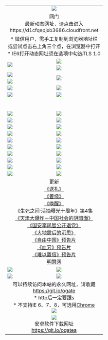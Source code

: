 ﻿<table>
  <tr></tr>
  <tr><td colspan=2 align=center><img src="https://cloud.githubusercontent.com/assets/11880933/13434984/f430fae2-e012-11e5-814f-c2df1e82b247.jpg" /></td></tr>
  <tr><td colspan=2 align=center>网门<br>最新动态网址，请点击进入
<br>https://d1cfqepjxb3686.cloudfront.net
    </td>
  </tr>
  <tr>
    <td colspan=2 align=center>* 微信用户，需手工复制到浏览器地址栏<br>或尝试点击右上角三个点，在浏览器中打开
    <br>* IE6打开动态网址须在选项中勾选TLS 1.0</td>
  </tr>
  <tr>
    <td rowspan=2><a href="https://d1cfqepjxb3686.cloudfront.net/ogUP.aspx?name=11DKC.mp4&list=11DKC" target="_blank"><img src="https://d1cfqepjxb3686.cloudfront.net/Up/11DKC1.jpg" /></a></td> 
    <td><div><a href="https://d1cfqepjxb3686.cloudfront.net/ogUP.aspx?name=LRWS.mp4&list=LRWS" target="_blank"><img src="https://d1cfqepjxb3686.cloudfront.net/Up/LRWS.jpg" /></a></td>
   </tr>
  <tr>
    <td><a href="https://d1cfqepjxb3686.cloudfront.net/ogNiceVedio.aspx" target="_blank"><img src="https://d1cfqepjxb3686.cloudfront.net/Up/11TGKDY.jpg" /></a></td>
  </tr>
  <tr>
    <td><a href="https://d1cfqepjxb3686.cloudfront.net/ogUP.aspx?name=JQR.mp4&count=2" target="_blank"><img src="https://d1cfqepjxb3686.cloudfront.net/Up/JQR.jpg" /></a></td>   
    <td rowspan=2><a href="https://d1cfqepjxb3686.cloudfront.net/ogUP.aspx?name=JP.mp4&count=9" target="_blank"><img src="https://d1cfqepjxb3686.cloudfront.net/Up/JP.jpg" /></td>
  </tr>
  <tr>
    <td><a href="https://d1cfqepjxb3686.cloudfront.net/ogUP.aspx?name=WH.mp4" target="_blank"><img src="https://d1cfqepjxb3686.cloudfront.net/Up/WH.jpg" /></a></td>
  </tr>
  <tr>
    <td><a href="https://d1cfqepjxb3686.cloudfront.net/ogUP.aspx?name=SSZJ.mp4&list=SSZJ" target="_blank"><img src="https://d1cfqepjxb3686.cloudfront.net/Up/SSZJ.jpg" /></a></td>
    <td><a href="https://d1cfqepjxb3686.cloudfront.net/ogUP.aspx?name=1XQK.mp4&count=13" target="_blank"><img src="https://d1cfqepjxb3686.cloudfront.net/Up/1XQK.jpg" /></a</td>
  </tr>
  <tr>
    <td><a href="https://d1cfqepjxb3686.cloudfront.net/ogUP.aspx?name=ZY.mp4&count=2015|16" target="_blank"><img src="https://d1cfqepjxb3686.cloudfront.net/Up/ZY.jpg" /></a</td>
    <td><a href="https://d1cfqepjxb3686.cloudfront.net/ogUP.aspx?name=XTFY.mp4&count=B|2,A|24" target="_blank"><img src="https://d1cfqepjxb3686.cloudfront.net/Up/XTFY.jpg" /></a></td>
  </tr>
  <tr height="40">
  </tr>
  <tr>
    <td><a href="https://d1cfqepjxb3686.cloudfront.net/ogUP.aspx?name=4SQQ.mp4&list=4SQQ" target="_blank"><img src="https://d1cfqepjxb3686.cloudfront.net/Up/4SQQ0.jpg"/></a></td>
    <td><a href="https://d1cfqepjxb3686.cloudfront.net/ogUP.aspx?name=4SHQ.mp4&list=4SHQ" target="_blank"><img src="https://d1cfqepjxb3686.cloudfront.net/Up/4SHQ0.jpg"/></a></td>
  </tr>
  <tr>
    <td><a href="https://d1cfqepjxb3686.cloudfront.net/ogUP.aspx?name=4SZG.mp4&list=4SZG" target="_blank"><img src="https://d1cfqepjxb3686.cloudfront.net/Up/4SZG0.jpg"/></a></td>
    <td><a href="https://d1cfqepjxb3686.cloudfront.net/ogUP.aspx?name=4SDJ.mp4&list=4SDJ" target="_blank"><img src="https://d1cfqepjxb3686.cloudfront.net/Up/4SDJ0.jpg"/></a></td>
  </tr>
  <tr>
    <td><a href="https://d1cfqepjxb3686.cloudfront.net/ogUP.aspx?name=4SGX.mp4&list=4SGX" target="_blank"><img src="https://d1cfqepjxb3686.cloudfront.net/Up/4SGX0.jpg"/></a></td>
    <td><a href="https://d1cfqepjxb3686.cloudfront.net/ogUP.aspx?name=4SHD.mp4&list=4SHD" target="_blank"><img src="https://d1cfqepjxb3686.cloudfront.net/Up/4SHD0.jpg"/></a></td>
  </tr>
  <tr>
    <td><a href="https://d1cfqepjxb3686.cloudfront.net/ogUP.aspx?name=4CTX.mp4&list=4CTX" target="_blank"><img src="https://d1cfqepjxb3686.cloudfront.net/Up/4CTX0.jpg"/></a></td>
    <td><a href="https://d1cfqepjxb3686.cloudfront.net/ogUP.aspx?name=4CWZ.mp4&list=4CWZ" target="_blank"><img src="https://d1cfqepjxb3686.cloudfront.net/Up/4CWZ0.jpg"/></a></td>
  </tr>
  <tr>
    <td><a href="https://d1cfqepjxb3686.cloudfront.net/onUP.aspx?name=https://d25hxnyejux8es.cloudfront.net/" target="_blank"><img src="https://d1cfqepjxb3686.cloudfront.net/Up/0DTW.jpg"/></a></td>
    <td><a href="https://d1cfqepjxb3686.cloudfront.net/onUP.aspx?name=https://d240ns8up8earz.cloudfront.net/acenter/" target="_blank"><img src="https://d1cfqepjxb3686.cloudfront.net/Up/0TDW.jpg" /></a></td>
  </tr>
  <tr>
    <td><a href="https://d1cfqepjxb3686.cloudfront.net/onUP.aspx?name=https://d4508d6vomz2p.cloudfront.net/gb/nsc413.htm" target="_blank"><img src="https://d1cfqepjxb3686.cloudfront.net/Up/0DJY.jpg" /></a></td>
    <td><a href="https://d1cfqepjxb3686.cloudfront.net/onUP.aspx?name=https://d3bxwq7vzudb5l.cloudfront.net/xtr/gb/prog204.html" target="_blank"><img src="https://d1cfqepjxb3686.cloudfront.net/Up/0XTR.jpg" /></a></td>
  </tr>
  <tr>
    <td><a href="https://d1cfqepjxb3686.cloudfront.net/onUP.aspx?name=https://d3aj00iefsmfgc.cloudfront.net/" target="_blank"><img src="https://d1cfqepjxb3686.cloudfront.net/Up/0MHW.jpg" /></a></td>
    <td><a href="https://d1cfqepjxb3686.cloudfront.net/onUP.aspx?name=https://d1sbg9daat0zu5.cloudfront.net/" target="_blank"><img src="https://d1cfqepjxb3686.cloudfront.net/Up/0ZJW.jpg" /></a></td>
  </tr>
  <tr>
    <td><a href="https://d1cfqepjxb3686.cloudfront.net/ogUP.aspx?name=0FG.zip" target="_blank"><img src="https://d1cfqepjxb3686.cloudfront.net/Up/0FG.jpg" /></a></td>
    <td><a href="https://d1cfqepjxb3686.cloudfront.net/ogUP.aspx?name=0FGA.apk" target="_blank"><img src="https://d1cfqepjxb3686.cloudfront.net/Up/0FGA.jpg" /></a></td>
  </tr>
  <tr>
    <td><a href="https://d1cfqepjxb3686.cloudfront.net/ogUP.aspx?name=0U.zip" target="_blank"><img src="https://d1cfqepjxb3686.cloudfront.net/Up/0U.jpg" /></a></td>
    <td><a href="https://d1cfqepjxb3686.cloudfront.net/ogUP.aspx?name=0UA.apk" target="_blank"><img src="https://d1cfqepjxb3686.cloudfront.net/Up/0UA.jpg" /></a></td>
  </tr>
  <tr>
    <td><a href="https://d1cfqepjxb3686.cloudfront.net/ogUP.aspx?name=0iPPOTV.zip" target="_blank"><img src="https://d1cfqepjxb3686.cloudfront.net/Up/0iPPOTV.jpg" /></a></td>
    <td><a href="https://d1cfqepjxb3686.cloudfront.net/ogUP.aspx?name=0iNTD.apk" target="_blank"><img src="https://d1cfqepjxb3686.cloudfront.net/Up/0iNTD.jpg" /></a></td>
  </tr>
  <tr>
    <td colspan=2 align=center>更新<br>
      <a href="https://d1cfqepjxb3686.cloudfront.net/ogUP.aspx?name=4ESL.mp4" target="_blank">《送礼》</a><br>
      <a href="https://d1cfqepjxb3686.cloudfront.net/ogUP.aspx?name=4ESY.mp4" target="_blank">《善缘》</a><br>
      <a href="https://d1cfqepjxb3686.cloudfront.net/ogUP.aspx?name=4EHX.mp4" target="_blank">《唤醒》</a><br>
      《生死之间·活摘曝光十周年》第4集</a><br>
      <a href="https://d1cfqepjxb3686.cloudfront.net/ogUP.aspx?name=4TJDBZ.mp4" target="_blank">《天津大爆炸－中国社会的阴暗面》</a><br>
      <a href="https://d1cfqepjxb3686.cloudfront.net/ogUP.aspx?name=4LFZ.mp4" target="_blank">《国安李凤智公开退党》</a><br>
      <a href="https://d1cfqepjxb3686.cloudfront.net/ogUP.aspx?name=4DDZHDCS.mp4" target="_blank">《大地震后的沉思》</a><br>
      <a href="https://d1cfqepjxb3686.cloudfront.net/ogUP.aspx?name=11ZYZG0.mp4" target="_blank">《自由中国》预告片</a><br>
      <a href="https://d1cfqepjxb3686.cloudfront.net/ogUP.aspx?name=11XR.mp4" target="_blank">《血刃》预告片</a><br>
      <a href="https://d1cfqepjxb3686.cloudfront.net/ogUP.aspx?name=11NYZX.mp4&count=2" target="_blank">《难以置信》预告片</a><br>
      <a href="https://d1cfqepjxb3686.cloudfront.net/onUP.aspx?name=https://www.minghui.org/" target="_blank">明慧网</a></td>
    </td>
  </tr>
  <tr>
    <td><a href="https://d1cfqepjxb3686.cloudfront.net/ogNice.aspx" target="_blank"><img src="https://cloud.githubusercontent.com/assets/11880933/13720378/f84bb392-e841-11e5-8739-815049dd6ff8.jpg" /></a></td>
    <td><a href="https://d1cfqepjxb3686.cloudfront.net/onCO.aspx?ob=600事物&op=增删改&args=WH1~%23类型6新闻%7c%23类型6评论&mode=" target="_blank"><img src="https://cloud.githubusercontent.com/assets/11880933/13720380/04d76a16-e842-11e5-8833-e627daa88802.jpg" /></a></td> 
  </tr>
  <tr>
    <td><a href="https://d1cfqepjxb3686.cloudfront.net/ogDY.aspx" target="_blank"><img src="https://cloud.githubusercontent.com/assets/11880933/13720384/11817090-e842-11e5-9571-7dc2f1af9f42.jpg" /></a></td>
    <td><a href="https://d1cfqepjxb3686.cloudfront.net/ogST.aspx" target="_blank"><img src="https://cloud.githubusercontent.com/assets/11880933/13720385/1467ea3c-e842-11e5-86df-c96c9a556aaf.jpg" /></a></td> 
  </tr>
  <!--tr>
    <td colspan=2 align=center>
      <微信可扫描以下临时二维码<br/>https://bit.ly/1mBQHW8<br/><a href="https://d1cfqepjxb3686.cloudfront.net/Up/0WMGDL3.png" target="_blank"><img src="https://d1cfqepjxb3686.cloudfront.net/Up/0WMGD3.png"/></a>
  </tr-->
  <tr>
    <td colspan=2 align=center>可以持续访问本站的永久网址，请收藏<br/><a href="https://git.io/ogate" target="_blank">https://git.io/ogate</a><br/>* http后一定要跟s<br/>* 不支持IE 6、7、8，可选用<a href="http://www.odisk.org/Upload/0ChromePortable.zip">Chrome</a><br/><a href="https://d1cfqepjxb3686.cloudfront.net/Up/0WMGDL2.png" target="_blank"><img src="https://d1cfqepjxb3686.cloudfront.net/Up/0WMGD2.png"/></a></td>
  </tr>
  <tr>
    <td colspan=2 align=center><a href="https://d1cfqepjxb3686.cloudfront.net/ogUP.aspx?name=0oGate.apk" target="_blank"><img src="https://cloud.githubusercontent.com/assets/11880933/13720399/75e143ee-e842-11e5-9f0a-1421f423c80f.jpg" /></a><br>安卓软件下载网址<br><a href="https://git.io/ogatea">https://git.io/ogatea</a></td>
  </tr>
  <!--tr>
    <td colspan=2 align=center>可能失效的动态网址
    </td>
  </tr-->
</table>
